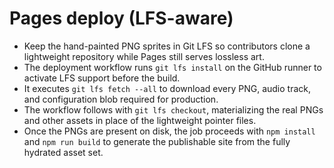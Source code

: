 # Pages deploy (LFS-aware)

- Keep the hand-painted PNG sprites in Git LFS so contributors clone a lightweight repository while Pages still serves lossless art.
- The deployment workflow runs `git lfs install` on the GitHub runner to activate LFS support before the build.
- It executes `git lfs fetch --all` to download every PNG, audio track, and configuration blob required for production.
- The workflow follows with `git lfs checkout`, materializing the real PNGs and other assets in place of the lightweight pointer files.
- Once the PNGs are present on disk, the job proceeds with `npm install` and `npm run build` to generate the publishable site from the fully hydrated asset set.
